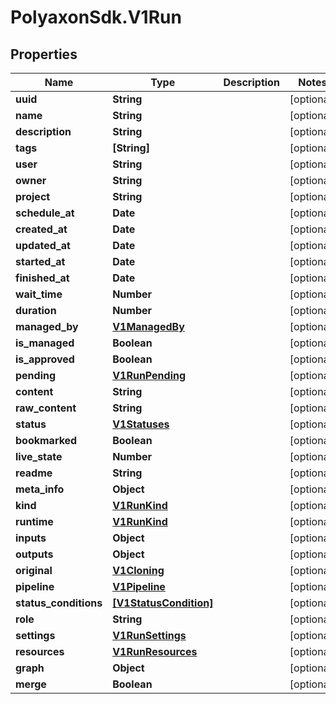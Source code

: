 # PolyaxonSdk.V1Run

## Properties

Name | Type | Description | Notes
------------ | ------------- | ------------- | -------------
**uuid** | **String** |  | [optional] 
**name** | **String** |  | [optional] 
**description** | **String** |  | [optional] 
**tags** | **[String]** |  | [optional] 
**user** | **String** |  | [optional] 
**owner** | **String** |  | [optional] 
**project** | **String** |  | [optional] 
**schedule_at** | **Date** |  | [optional] 
**created_at** | **Date** |  | [optional] 
**updated_at** | **Date** |  | [optional] 
**started_at** | **Date** |  | [optional] 
**finished_at** | **Date** |  | [optional] 
**wait_time** | **Number** |  | [optional] 
**duration** | **Number** |  | [optional] 
**managed_by** | [**V1ManagedBy**](V1ManagedBy.md) |  | [optional] 
**is_managed** | **Boolean** |  | [optional] 
**is_approved** | **Boolean** |  | [optional] 
**pending** | [**V1RunPending**](V1RunPending.md) |  | [optional] 
**content** | **String** |  | [optional] 
**raw_content** | **String** |  | [optional] 
**status** | [**V1Statuses**](V1Statuses.md) |  | [optional] 
**bookmarked** | **Boolean** |  | [optional] 
**live_state** | **Number** |  | [optional] 
**readme** | **String** |  | [optional] 
**meta_info** | **Object** |  | [optional] 
**kind** | [**V1RunKind**](V1RunKind.md) |  | [optional] 
**runtime** | [**V1RunKind**](V1RunKind.md) |  | [optional] 
**inputs** | **Object** |  | [optional] 
**outputs** | **Object** |  | [optional] 
**original** | [**V1Cloning**](V1Cloning.md) |  | [optional] 
**pipeline** | [**V1Pipeline**](V1Pipeline.md) |  | [optional] 
**status_conditions** | [**[V1StatusCondition]**](V1StatusCondition.md) |  | [optional] 
**role** | **String** |  | [optional] 
**settings** | [**V1RunSettings**](V1RunSettings.md) |  | [optional] 
**resources** | [**V1RunResources**](V1RunResources.md) |  | [optional] 
**graph** | **Object** |  | [optional] 
**merge** | **Boolean** |  | [optional] 


